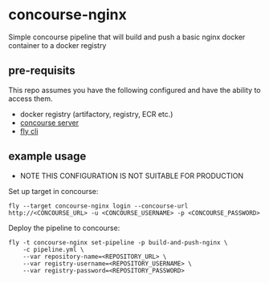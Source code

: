 # concourse-nginx
Simple concourse pipeline that will build and push a basic nginx docker container to a docker registry

## pre-requisits 

This repo assumes you have the following configured and have the ability to access them. 

* docker registry (artifactory, registry, ECR etc.)
* [concourse server](https://concourse-ci.org/install.html)
* [fly cli](https://concourse-ci.org/fly.html)

## example usage

* NOTE THIS CONFIGURATION IS NOT SUITABLE FOR PRODUCTION 

Set up target in concourse:

```
fly --target concourse-nginx login --concourse-url http://<CONCOURSE_URL> -u <CONCOURSE_USERNAME> -p <CONCOURSE_PASSWORD>
```

Deploy the pipeline to concourse: 

```
fly -t concourse-nginx set-pipeline -p build-and-push-nginx \
    -c pipeline.yml \
    --var repository-name=<REPOSITORY_URL> \
    --var registry-username=<REPOSITORY_USERNAME> \
    --var registry-password=<REPOSITORY_PASSWORD>
```